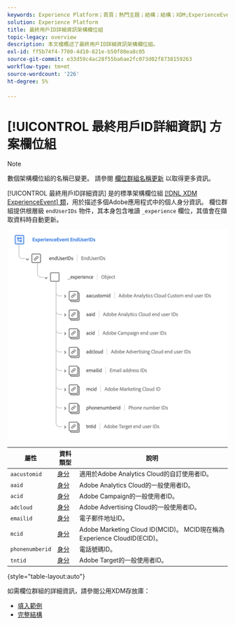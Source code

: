 ```yaml
---
keywords: Experience Platform；首頁；熱門主題；結構；結構；XDM;ExperienceEvent；欄位；結構；結構；結構；結構設計；欄位群組；欄位群組；使用者ID；一般使用者；ID;
solution: Experience Platform
title: 最終用戶ID詳細資訊架構欄位組
topic-legacy: overview
description: 本文檔概述了最終用戶ID詳細資訊架構欄位組。
exl-id: ff5b74f4-7700-4d10-821e-b50f80ea8c05
source-git-commit: e33d59c4ac28f55ba6ae2fc073d02f8738159263
workflow-type: tm+mt
source-wordcount: '226'
ht-degree: 5%

---
```



# [!UICONTROL 最終用戶ID詳細資訊] 方案欄位組

>[!NOTE]
>
>數個架構欄位組的名稱已變更。 請參閱 [欄位群組名稱更新](../name-updates.md) 以取得更多資訊。

[!UICONTROL 最終用戶ID詳細資訊] 是的標準架構欄位組 [[!DNL XDM ExperienceEvent] 類](../../classes/experienceevent.md)，用於描述多個Adobe應用程式中的個人身分資訊。 欄位群組提供根層級 `endUserIDs` 物件，其本身包含唯讀 `_experience` 欄位，其值會在擷取資料時自動更新。

<img src="../../images/field-groups/enduserids.png" width="700" /><br />

| 屬性 | 資料類型 | 說明 |
| --- | --- | --- |
| `aacustomid` | [身分](../../data-types/identity.md) | 適用於Adobe Analytics Cloud的自訂使用者ID。 |
| `aaid` | [身分](../../data-types/identity.md) | Adobe Analytics Cloud的一般使用者ID。 |
| `acid` | [身分](../../data-types/identity.md) | Adobe Campaign的一般使用者ID。 |
| `adcloud` | [身分](../../data-types/identity.md) | Adobe Advertising Cloud的一般使用者ID。 |
| `emailid` | [身分](../../data-types/identity.md) | 電子郵件地址ID。 |
| `mcid` | [身分](../../data-types/identity.md) | Adobe Marketing Cloud ID(MCID)。 MCID現在稱為Experience CloudID(ECID)。 |
| `phonenumberid` | [身分](../../data-types/identity.md) | 電話號碼ID。 |
| `tntid` | [身分](../../data-types/identity.md) | Adobe Target的一般使用者ID。 |

{style=&quot;table-layout:auto&quot;}

如需欄位群組的詳細資訊，請參閱公用XDM存放庫：

* [填入範例](https://github.com/adobe/xdm/blob/master/components/fieldgroups/experience-event/experienceevent-enduserids.example.1.json)
* [完整結構](https://github.com/adobe/xdm/blob/master/components/fieldgroups/experience-event/experienceevent-enduserids.schema.json)
